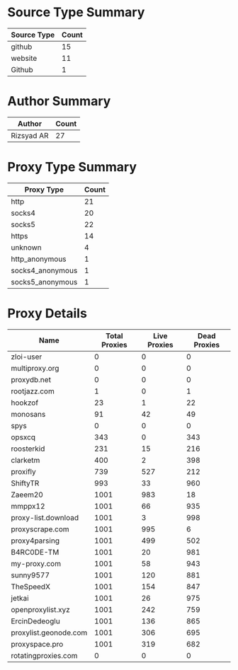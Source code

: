 # Source Type Summary

| Source Type | Count |
|-------------|-------|
| github | 15 |
| website | 11 |
| Github | 1 |


# Author Summary

| Author | Count |
|--------|-------|
| Rizsyad AR | 27 |


# Proxy Type Summary

| Proxy Type | Count |
|------------|-------|
| http | 21 |
| socks4 | 20 |
| socks5 | 22 |
| https | 14 |
| unknown | 4 |
| http_anonymous | 1 |
| socks4_anonymous | 1 |
| socks5_anonymous | 1 |


# Proxy Details

| Name | Total Proxies | Live Proxies | Dead Proxies |
|------|---------------|--------------|---------------|
| zloi-user | 0 | 0 | 0 |
| multiproxy.org | 0 | 0 | 0 |
| proxydb.net | 0 | 0 | 0 |
| rootjazz.com | 1 | 0 | 1 |
| hookzof | 23 | 1 | 22 |
| monosans | 91 | 42 | 49 |
| spys | 0 | 0 | 0 |
| opsxcq | 343 | 0 | 343 |
| roosterkid | 231 | 15 | 216 |
| clarketm | 400 | 2 | 398 |
| proxifly | 739 | 527 | 212 |
| ShiftyTR | 993 | 33 | 960 |
| Zaeem20 | 1001 | 983 | 18 |
| mmppx12 | 1001 | 66 | 935 |
| proxy-list.download | 1001 | 3 | 998 |
| proxyscrape.com | 1001 | 995 | 6 |
| proxy4parsing | 1001 | 499 | 502 |
| B4RC0DE-TM | 1001 | 20 | 981 |
| my-proxy.com | 1001 | 58 | 943 |
| sunny9577 | 1001 | 120 | 881 |
| TheSpeedX | 1001 | 154 | 847 |
| jetkai | 1001 | 26 | 975 |
| openproxylist.xyz | 1001 | 242 | 759 |
| ErcinDedeoglu | 1001 | 136 | 865 |
| proxylist.geonode.com | 1001 | 306 | 695 |
| proxyspace.pro | 1001 | 319 | 682 |
| rotatingproxies.com | 0 | 0 | 0 |
